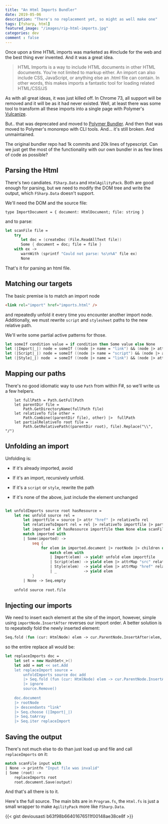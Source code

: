 ```yaml
---
title: "An Html Imports Bundler"
date: 2019-05-06
description: "There's no replacement yet, so might as well make one"
tags: [fsharp, html]
featured_image: "/images/rip-html-imports.jpg"
categories: dev
comment : false
---
```


Once upon a time HTML imports was marketed as #include for the web and the best thing ever invented.
And it was a great idea.

> HTML Imports is a way to include HTML documents in other HTML documents. You're not limited to markup either. An import can also include CSS, JavaScript, or anything else an .html file can contain. In other words, this makes imports a fantastic tool for loading related HTML/CSS/JS

As with all great ideas, it was just killed off. In Chrome 73, all support will be removed and it will be as it had never existed. Well, at least there was some tool to transform all these imports into a single page with Polymer's [Vulcanize](https://github.com/Polymer/vulcanize).

But.. that was deprecated and moved to [Polymer Bundler](https://github.com/Polymer/polymer-bundler). And then that was moved to Polymer's monorepo with CLI tools. And... it's still broken. And unmaintained.

The original bundler repo had 1k commits and 20k lines of typescript.
Can we just get the most of the functionality with our own bundler in as few lines of code as possible?

## Parsing the Html

There's two candiates. `FSharp.Data` and `HtmlAgilityPack`.
Both are good enough for parsing, but we need to modify the DOM tree and write the output, which  `FSharp.Data` doesn't support.

We'll need the DOM and the source file:

```
type ImportDocument = { document: HtmlDocument; file: string }
```

and to parse:

```fsharp
let scanFile file = 
    try 
       let doc = (createDoc (File.ReadAllText file))
       Some { document = doc; file = file }
    with ex ->
       warnWith (sprintf "Could not parse: %s\n%A" file ex)
       None
```

That's it for parsing an html file.

## Matching our targets

The basic premise is to match an import node

```html
<link rel="import" href="imports.html" />
```

and repeatedly unfold it every time you encounter another import node.
Additionally, we must rewrite `script` and `stylesheet` paths to the new relative path.

We'll write some partial active patterns for those.

```fsharp
let someIf condition value = if condition then Some value else None
let (|Import|_|) node = someIf ((node |> name = "link") && (node |> attr "rel" = "import")) node
let (|Script|_|) node = someIf ((node |> name = "script") && (node |> attr "src" <> "")) node
let (|Style|_|) node  = someIf ((node |> name = "link") && (node |> attr "rel" = "stylesheet")) node
```
## Mapping our paths

There's no good idiomatic way to use `Path` from within F#, so we'll write us a few helpers.

```
    let fullPath = Path.GetFullPath
    let parentDir file = 
        Path.GetDirectoryName(fullPath file)
    let relativeTo file other = 
        Path.Combine((parentDir file), other) |>  fullPath
    let partialRelativeTo root file =
        Path.GetRelativePath((parentDir root), file).Replace("\\", "/")
```

## Unfolding an import

Unfolding is: 

- If it's already imported, avoid

- If it's an import, recursively unfold. 

-  If it's a `script` or `style`, rewrite the path

- If it's none of the above, just include the element unchanged

```fsharp

let unfoldImports source root hasResource = 
    let rec unfold source rel = 
        let importfile = source |> attr "href" |> relativeTo rel
        let relativeToImport rel = rel |> relativeTo importfile |> partialRelativeTo root.file
        let imported = if hasResource importfile then None else scanFile importfile 
        match imported with
        | Some(imported) ->                     
            seq {
                for elem in imported.document |> rootNode |> children do    
                    match elem with
                    | Import(elem) -> yield! unfold elem importfile
                    | Script(elem) -> yield elem |> attrMap "src" relativeToImport
                    | Style(elem)  -> yield elem |> attrMap "href" relativeToImport
                    | _            -> yield elem
            }
        | None -> Seq.empty
          
    unfold source root.file

```

## Injecting our imports

We need to insert each element at the site of the import, however, simple using `importNode.InsertAfter` reverses our import order. A better solution is to repeatedly fold the newly inserted element:

```fsharp
Seq.fold (fun (cur: HtmlNode) elem -> cur.ParentNode.InsertAfter(elem, cur)) source
```
so the entire replace all would be:

```fsharp
let replaceImports doc =    
    let set = new HashSet<_>()
    let add = not << set.Add
    let replaceImport source = 
        unfoldImports source doc add
        |> Seq.fold (fun (cur: HtmlNode) elem -> cur.ParentNode.InsertAfter(elem, cur)) source       
        |> ignore
        source.Remove()            
            
    doc.document
    |> rootNode
    |> descendants "link"
    |> Seq.choose (|Import|_|)
    |> Seq.toArray
    |> Seq.iter replaceImport
```
## Saving the output

There's not much else to do than just load up and file and call `replaceImports` on it:

```fsharp
match scanFile input with
| None -> printfn "Input file was invalid"
| Some (root) -> 
    replaceImports root
    root.document.Save(output)
```
And that's all there is to it.

Here's the full source. The main bits are in `Program.fs`, the `Html.fs` is just a small wrapper to make `AgilityPack` more like `FSharp.Data`.

{{< gist deviousasti b63f98b66401676511f00148ae38ce8f >}}
